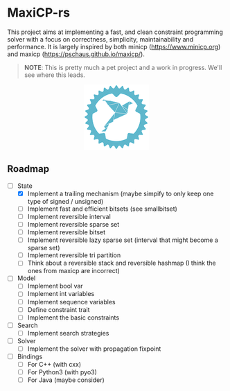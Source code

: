 # MaxiCP-rs

This project aims at implementing a fast, and clean constraint programming
solver with a focus on correctness, simplicity, maintainability and
performance. It is largely inspired by both minicp (https://www.minicp.org) and
maxicp (https://pschaus.github.io/maxicp/).

> **NOTE**: 
> This is pretty much a pet project and a work in progress. 
> We'll see where this leads.

<p align="center">
	<img src="./resources/maxicp-rs_small.png" alt="maxicp-rs-logo" />
</p>

## Roadmap
* [ ] State
    * [X] Implement a trailing mechanism (maybe simpify to only keep one type of signed / unsigned)
    * [ ] Implement fast and efficient bitsets (see smallbitset)
    * [ ] Implement reversible interval
    * [ ] Implement reversible sparse set
    * [ ] Implement reversible bitset
    * [ ] Implement reversible lazy sparse set (interval that might become a sparse set)
	* [ ] Implement reversible tri partition
	* [ ] Think about a reversible stack and reversible hashmap (I think the ones from maxicp are incorrect)
* [ ] Model
    * [ ] Implement bool var 
    * [ ] Implement int variables
	* [ ] Implement sequence variables
	* [ ] Define constraint trait
	* [ ] Implement the basic constraints
* [ ] Search
    * [ ] Implement search strategies
* [ ] Solver
    * [ ] Implement the solver with propagation fixpoint
* [ ] Bindings
	* [ ] For C++ (with cxx)
	* [ ] For Python3 (with pyo3)
	* [ ] For Java (maybe consider)
